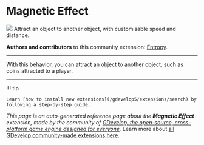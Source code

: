 # Magnetic Effect

<img src="https://resources.gdevelop-app.com/assets/Icons/magnet.svg" class="extension-icon"></img>
Attract an object to another object, with customisable speed and distance.

**Authors and contributors** to this community extension: [Entropy](https://gd.games/Entropy).

---

With this behavior, you can attract an object to another object, such as coins attracted to a player.

---

!!! tip

    Learn [how to install new extensions](/gdevelop5/extensions/search) by following a step-by-step guide.

*This page is an auto-generated reference page about the **Magnetic Effect** extension, made by the community of [GDevelop, the open-source, cross-platform game engine designed for everyone](https://gdevelop.io/).* Learn more about [all GDevelop community-made extensions here](/gdevelop5/extensions).